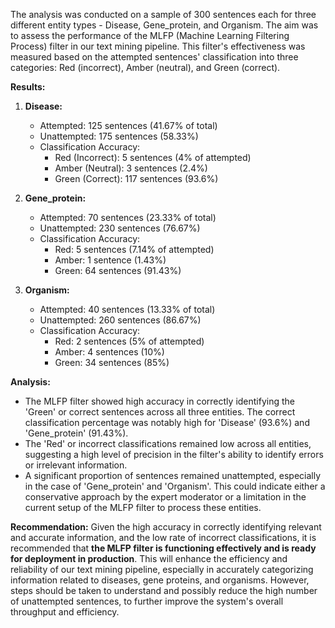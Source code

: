The analysis was conducted on a sample of 300 sentences each for three different entity types - Disease, Gene_protein, and Organism. The aim was to assess the performance of the MLFP (Machine Learning Filtering Process) filter in our text mining pipeline. This filter's effectiveness was measured based on the attempted sentences' classification into three categories: Red (incorrect), Amber (neutral), and Green (correct).

**Results:**

1. **Disease:**
   - Attempted: 125 sentences (41.67% of total)
   - Unattempted: 175 sentences (58.33%)
   - Classification Accuracy:
     - Red (Incorrect): 5 sentences (4% of attempted)
     - Amber (Neutral): 3 sentences (2.4%)
     - Green (Correct): 117 sentences (93.6%)

2. **Gene_protein:**
   - Attempted: 70 sentences (23.33% of total)
   - Unattempted: 230 sentences (76.67%)
   - Classification Accuracy:
     - Red: 5 sentences (7.14% of attempted)
     - Amber: 1 sentence (1.43%)
     - Green: 64 sentences (91.43%)

3. **Organism:**
   - Attempted: 40 sentences (13.33% of total)
   - Unattempted: 260 sentences (86.67%)
   - Classification Accuracy:
     - Red: 2 sentences (5% of attempted)
     - Amber: 4 sentences (10%)
     - Green: 34 sentences (85%)

**Analysis:**
- The MLFP filter showed high accuracy in correctly identifying the 'Green' or correct sentences across all three entities. The correct classification percentage was notably high for 'Disease' (93.6%) and 'Gene_protein' (91.43%).
- The 'Red' or incorrect classifications remained low across all entities, suggesting a high level of precision in the filter's ability to identify errors or irrelevant information.
- A significant proportion of sentences remained unattempted, especially in the case of 'Gene_protein' and 'Organism'. This could indicate either a conservative approach by the expert moderator or a limitation in the current setup of the MLFP filter to process these entities.

**Recommendation:**
Given the high accuracy in correctly identifying relevant and accurate information, and the low rate of incorrect classifications, it is recommended that **the MLFP filter is functioning effectively and is ready for deployment in production**. This will enhance the efficiency and reliability of our text mining pipeline, especially in accurately categorizing information related to diseases, gene proteins, and organisms. However, steps should be taken to understand and possibly reduce the high number of unattempted sentences, to further improve the system's overall throughput and efficiency.
